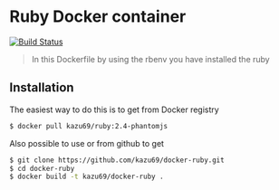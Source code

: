 Ruby Docker container
====================

[![Build Status](https://travis-ci.org/kazu69/docker-ruby.svg?branch=2.4-phantomjs)](https://travis-ci.org/kazu69/docker-ruby)

> In this Dockerfile by using the rbenv you have installed the ruby

Installation
-----

The easiest way to do this is to get from Docker registry

```sh
$ docker pull kazu69/ruby:2.4-phantomjs
```

Also possible to use or from github to get

```sh
$ git clone https://github.com/kazu69/docker-ruby.git
$ cd docker-ruby
$ docker build -t kazu69/docker-ruby .
```
